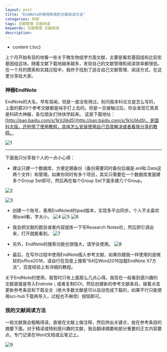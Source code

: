 ```yaml
---
layout: post
title: "EndNote的使用和我的文献阅读方法"
categories: 科研
tags: 文献管理 文献阅读
keywords: 文献管理 文献阅读
description: 
---
```


* content
{:toc}

上个月开始有目的地看一些关于微生物组学方面文献，主要是看宏基因组和比较宏基因组这块。随着文献下载地越来越多，发现自己的文献管理和阅读效率都很低。在一个月的摸索和实践过程中，我终于找到了适合自己文献管理、阅读方式，在这里分享给大家。







### 神器EndNote
EndNote的大名，早有耳闻，但是一直没有用过。别问我本科论文是怎么写的，上面的那20个参考文献都是纯手打上去的。但是一旦接触过后，你会发现它真真是科研大神器，各位朋友们快快学起来。
这是下载地址：[http://pan.baidu.com/s/1kVJIAd5](http://pan.baidu.com/s/1kVJIAd5)，是国科大版，还附带了使用教程，具体怎么安装使用自己百度解决或者看我分享的教程。

![1](http://o7zaxp1i2.bkt.clouddn.com/2d73bdaf-e595-47d6-aa6c-8c5a18c14a82.jpg)

***
下面我只分享我个人的一点小心得：
-  建议只建一个数据库，方便定期备份（备份需要同时备份后缀是.enl和.Data这两个文件）和管理。如果你同时有多个项目，其实只需要在一个数据库里面建多个Group Set即可，然后再在每个Group Set下面多建几个Group。

![2](http://o7zaxp1i2.bkt.clouddn.com/cc0aa675-ff9b-47bf-9f80-a4f784c4e403.png)

![3](http://o7zaxp1i2.bkt.clouddn.com/a878834c-1cc1-4de4-8705-ee1cff0ad9c1.png)

- 创建一个账号，善用EndNoted的ipad版本，实现多平台同步。个人不太喜欢用ipad看，字太小。
![4](http://o7zaxp1i2.bkt.clouddn.com/2e028b11-16e4-4ce2-9382-886dfa472e2a.jpg)
![5](http://o7zaxp1i2.bkt.clouddn.com/7b5592d5-f70e-4b52-b237-0b5ebe881d56.jpg)
![6](http://o7zaxp1i2.bkt.clouddn.com/687a9e42-54c8-4ed4-b6a3-e87b5493e043.jpg)


- 我会把文献的题目或者内容提炼一下写Research Notes栏，然后把它调出来，打开就能看到。
![7](http://o7zaxp1i2.bkt.clouddn.com/980ee4e6-df50-40d9-951e-677ddf737fba.png)

- 另外，EndNote的搜索功能也很强大，请学会使用。
![8](http://o7zaxp1i2.bkt.clouddn.com/830d76f0-237f-446b-963f-4dc511c379c3.png)

- 最后，在写作过程中使用EndNote插入参考文献，如果你跟我一样使用的是微软的office2016，请自行在百度上搜索“64位Word2016加载EndNote X7方法”，百度经验上有详细的教程。

关于EndNote的使用，我暂时只有上面那么几点心得。我现在一般看到感兴趣的文献直接是导入Endnote；或者复制DOI，然后创建新的参考文献条目，接着点击更新参考条目和下载全文（绝大多数文献是可以自动完成下载的，如果不行只能使用sci-hub下载再导入，过程也不麻烦）按钮即可。

### 我的文献阅读方法
一般文献我会粗略得读，直接在文献上做注释，然后拎出关键点，放在参考条目的摘要下面。对于精读或特别感兴趣的文献，我会翻译摘要和部分重要的正文内容要点，专门记录在Word文档或云笔记上。

![9](http://o7zaxp1i2.bkt.clouddn.com/1ca31a45-951a-4a60-8493-6cc1564eb736.png)